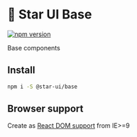 # 🌟 Star UI Base

[![npm version](https://badge.fury.io/js/%40star-ui%2Fbase.svg)](https://badge.fury.io/js/%40star-ui%2Fbase)

Base components

## Install

```sh
npm i -S @star-ui/base
```

## Browser support

Create as [React DOM support](https://reactjs.org/docs/react-dom.html#browser-support) from IE>=9
